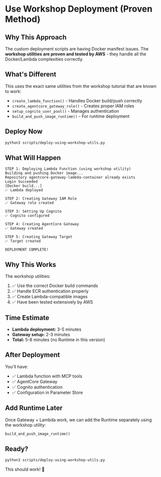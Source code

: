 # Use Workshop Deployment (Proven Method)

## Why This Approach

The custom deployment scripts are having Docker manifest issues. The **workshop utilities are proven and tested by AWS** - they handle all the Docker/Lambda complexities correctly.

## What's Different

This uses the exact same utilities from the workshop tutorial that are known to work:
- `create_lambda_function()` - Handles Docker build/push correctly
- `create_agentcore_gateway_role()` - Creates proper IAM roles
- `setup_cognito_user_pool()` - Manages authentication
- `build_and_push_image_runtime()` - For runtime deployment

## Deploy Now

```bash
python3 scripts/deploy-using-workshop-utils.py
```

## What Will Happen

```
STEP 1: Deploying Lambda Function (using workshop utility)
Building and pushing Docker image...
Repository agentcore-gateway-lambda-container already exists
Login Succeeded
[Docker build...]
✅ Lambda deployed

STEP 2: Creating Gateway IAM Role
✅ Gateway role created

STEP 3: Setting Up Cognito
✅ Cognito configured

STEP 4: Creating AgentCore Gateway
✅ Gateway created

STEP 5: Creating Gateway Target
✅ Target created

DEPLOYMENT COMPLETE!
```

## Why This Works

The workshop utilities:
1. ✅ Use the correct Docker build commands
2. ✅ Handle ECR authentication properly
3. ✅ Create Lambda-compatible images
4. ✅ Have been tested extensively by AWS

## Time Estimate

- **Lambda deployment:** 3-5 minutes
- **Gateway setup:** 2-3 minutes
- **Total:** 5-8 minutes (no Runtime in this version)

## After Deployment

You'll have:
- ✅ Lambda function with MCP tools
- ✅ AgentCore Gateway
- ✅ Cognito authentication
- ✅ Configuration in Parameter Store

## Add Runtime Later

Once Gateway + Lambda work, we can add the Runtime separately using the workshop utility:
```python
build_and_push_image_runtime()
```

## Ready?

```bash
python3 scripts/deploy-using-workshop-utils.py
```

This should work! 🚀
